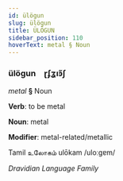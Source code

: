 ```yaml
---
id: ülögun
slug: ülögun
title: ÜLÖGUN
sidebar_position: 110
hoverText: metal § Noun
---
```


### ülögun&emsp;<span kind="abugida">ɽʄʓıꜿ̃ʃ</span>

*metal* **§** Noun

**Verb**: to be metal

**Noun**: metal

**Modifier**: metal-related/metallic

Tamil உலோகம் ulōkam /uloːɡɐm/

*Dravidian Language Family*